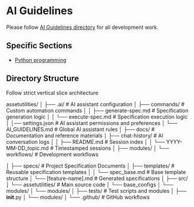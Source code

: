 # AI Guidelines

Please follow [AI Guidelines directory](https://github.com/vamseeachanta/pyproject-starter/tree/master/.ai) 
for all development work.

## Specific Sections
- [Python programming](https://github.com/vamseeachanta/pyproject-starter/blob/master/.ai/code-guidance/AI_ASSISTANT-PYTHON-BASIC.md)


## Directory Structure

Follow strict vertical slice architecture

assetutilities/
│
├── .ai/                            # AI assistant configuration
│   ├── commands/                   # Custom automation commands
│   │   ├── generate-spec.md        # Specification generation logic
│   │   └── execute-spec.md         # Specification execution logic
│   │── settings.json              # AI assistant permissions and preferences
│   └── AI_GUIDELINES.md            # Global AI assistant rules │
├── docs/                           # Documentation and reference materials
│   ├── chat-history/              # AI conversation logs
│   │   ├── README.md              # Session index
│   │   └── YYYY-MM-DD_topic.md    # Timestamped sessions
│   ├── modules/
│   └── workflows/                 # Development workflows

│
├── specs/                          # Project Specification Documents
│   ├── templates/                  # Reusable specification templates
│   │   └── spec_base.md           # Base template structure
│   └── [feature-name].md          # Generated specifications
│
├── src/
│   └── assetutilities/              # Main source code
│   └── base_configs
│       └── modules/
│   └── modules/
│
├── tests/                          # Test scripts and modules
│   ├── __init__.py
│   └── modules/
│
└── .github/                        # GitHub workflows
